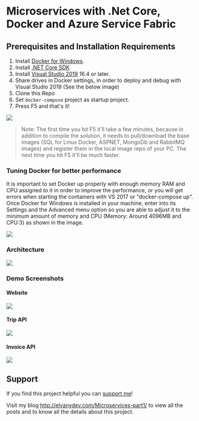 # Microservices with .Net Core, Docker and Azure Service Fabric

## Prerequisites and Installation Requirements

1. Install [Docker for Windows](https://docs.docker.com/docker-for-windows/install/).
2. Install [.NET Core SDK](https://www.microsoft.com/net/download/windows)
3. Install [Visual Studio 2019](https://www.visualstudio.com/downloads/) 16.4 or later.
4. Share drives in Docker settings, in order to deploy and debug with Visual Studio 2019 (See the below image)
5. Clone this Repo
6. Set `docker-compose` project as startup project.
7. Press F5 and that's it!

![](https://github.com/vany0114/vany0114.github.io/blob/master/images/docker_settings_shared_drives.png)

> Note: The first time you hit F5 it'll take a few minutes, because in addition to compile the solution, it needs to pull/download the base images (SQL for Linux Docker, ASPNET, MongoDb and RabbitMQ images) and register them in the local image repo of your PC. The next time you hit F5 it'll be much faster.

### Tuning Docker for better performance

It is important to set Docker up properly with enough memory RAM and CPU assigned to it in order to improve the performance, or you will get errors when starting the containers with VS 2017 or "docker-compose up". Once Docker for Windows is installed in your machine, enter into its Settings and the Advanced menu option so you are able to adjust it to the minimum amount of memory and CPU (Memory: Around 4096MB and CPU:3) as shown in the image.

![](https://github.com/vany0114/vany0114.github.io/blob/master/images/docker_settings.png)

### Architecture
![](https://github.com/vany0114/vany0114.github.io/blob/master/images/Duber_Production_Environment_Architecture.png)

### Demo Screenshots
#### Website
![](https://github.com/vany0114/vany0114.github.io/blob/master/images/duber-in-action.gif)
#### Trip API
![](https://github.com/vany0114/vany0114.github.io/blob/master/images/duber-trip-api.png)
#### Invoice API
![](https://github.com/vany0114/vany0114.github.io/blob/master/images/duber-invoice-api.png)

## Support
If you find this project helpful you can [support me](http://www.paypal.me/vany0114/3)!

Visit my blog <http://elvanydev.com/Microservices-part1/> to view all the posts and to know all the details about this project.
